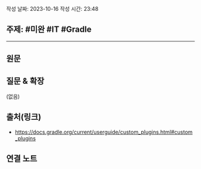 작성 날짜: 2023-10-16
작성 시간: 23:48

## 주제: #미완 #IT #Gradle 

----
## 원문


## 질문 & 확장

(없음)

## 출처(링크)
- https://docs.gradle.org/current/userguide/custom_plugins.html#custom_plugins

## 연결 노트











